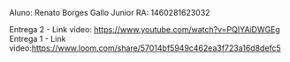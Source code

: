 Aluno: Renato Borges Gallo Junior RA: 1460281623032

Entrega 2 - Link video: https://www.youtube.com/watch?v=PQIYAiDWGEg
Entrega 1 - Link video:https://www.loom.com/share/57014bf5949c462ea3f723a16d8defc5
